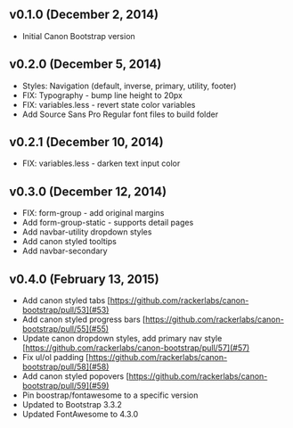 ## v0.1.0 (December 2, 2014)

- Initial Canon Bootstrap version

## v0.2.0 (December 5, 2014)

- Styles: Navigation (default, inverse, primary, utility, footer)
- FIX: Typography - bump line height to 20px
- FIX: variables.less - revert state color variables
- Add Source Sans Pro Regular font files to build folder

## v0.2.1 (December 10, 2014)

- FIX: variables.less - darken text input color

## v0.3.0 (December 12, 2014)

- FIX: form-group - add original margins
- Add form-group-static - supports detail pages
- Add navbar-utility dropdown styles
- Add canon styled tooltips
- Add navbar-secondary

## v0.4.0 (February 13, 2015)

- Add canon styled tabs [https://github.com/rackerlabs/canon-bootstrap/pull/53](#53)
- Add canon styled progress bars [https://github.com/rackerlabs/canon-bootstrap/pull/55](#55)
- Update canon dropdown styles, add primary nav style [https://github.com/rackerlabs/canon-bootstrap/pull/57](#57)
- Fix ul/ol padding [https://github.com/rackerlabs/canon-bootstrap/pull/58](#58)
- Add canon styled popovers [https://github.com/rackerlabs/canon-bootstrap/pull/59](#59)
- Pin boostrap/fontawesome to a specific version
- Updated to Bootstrap 3.3.2
- Updated FontAwesome to 4.3.0
